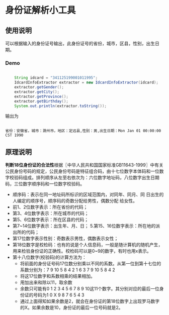# 身份证解析小工具
## 使用说明
可以根据输入的身份证号输出，此身份证号的省份，城市，区县，性别，出生日期。

### Demo

```java

    String idcard = "341125199001011995";
	IdcardInfoExtractor extractor = new IdcardInfoExtractor(idcard);
	extractor.getGender();
	extractor.getCity();
	extractor.getProvince();
	extractor.getBirthday();
	System.out.println(extractor.toString());

```
输出为


```

省份：安徽省，城市：滁州市，地区：定远县,性别：男,出生日期：Mon Jan 01 00:00:00 CST 1990

```


## 原理说明
**判断18位身份证的合法性**根据〖中华人民共和国国家标准GB11643-1999〗中有关公民身份号码的规定，公民身份号码是特征组合码，由十七位数字本体码和一位数字校验码组成。排列顺序从左至右依次为：六位数字地址码，八位数字出生日期码，三位数字顺序码和一位数字校验码。
*   顺序码：表示在同一地址码所标识的区域范围内，对同年、同月、同 日出生的人编定的顺序号，顺序码的奇数分配给男性，偶数分配 给女性。
*   前1、2位数字表示：所在省份的代码； 
*   第3、4位数字表示：所在城市的代码； 
*   第5、6位数字表示：所在区县的代码；
*   第7~14位数字表示：出生年、月、日； 5.第15、16位数字表示：所在地的派出所的代码；
*   第17位数字表示性别：奇数表示男性，偶数表示女性；
*   第18位数字是校检码：也有的说是个人信息码，一般是随计算机的随机产生，用来检验身份证的正确性。校检码可以是0~9的数字，有时也用x表示。
*   第十八位数字(校验码)的计算方法为： 
    * 将前面的身份证号码17位数分别乘以不同的系数。从第一位到第十七位的系数分别为：7 9 10 5 8 4 2 1 6 3 7 9 10 5 8 4 2
    * 将这17位数字和系数相乘的结果相加。
    * 用加出来和除以11，取余数
    * 余数只可能有0 1 2 3 4 5 6 7 8 9 10这11个数字。其分别对应的最后一位身份证的号码为1 0 X 9 8 7 6 5 4 3
    * 通过上面得知如果余数是2，就会在身份证的第18位数字上出现罗马数字的Ⅹ。如果余数是10，身份证的最后一位号码就是2。
	